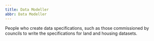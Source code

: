 ```yaml
---
title: Data Modeller
abbr: Data Modeller
---
```


People who create data specifications, such as those commissioned by councils to write the specifications for land and housing datasets.
